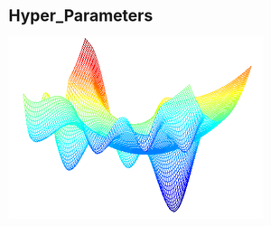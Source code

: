 # Hyper_Parameters

<img align="center" src="https://github.com/Subhamp7/Hyper_Parameters/raw/master/readme_resource/plot.png">

